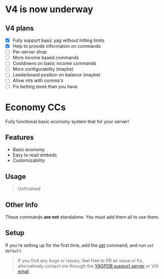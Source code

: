 # V4 is now underway

## V4 plans
- [X] Fully support basic yag without hitting limits
- [X] Help to provide information on commands
- [ ] Per-server shop
- [ ] More income based commands
- [ ] Cooldowns on basic income commands
- [ ] More configurability (maybe)
- [ ] Leaderboard position on balance (maybe)
- [ ] Allow ints with comma's
- [ ] Fix betting more than you have

# Economy CCs
Fully functional basic economy system that for your server!

## Features
- Basic economy
- Easy to read embeds
- Customizability

## Usage

> Unfinished

## Other Info
These commands **are not** standalone. You must add them all to use them.

## Setup
If you're setting up for the first time, add the [set](https://github.com/ranger-4297/yagpdb-ccs/blob/main/Economy/V3/Settings/Set.cc.go) command, and run `set default`.


<blockquote>If you find any bugs or issues, feel free to PR an issue or fix, alternatively contact me through the <a href="https://discord.gg/4uY54rw">YAGPDB support server</a> or VIA <a href="mailto:a.rhyker@gmail.com">email</a></blockquote>